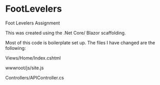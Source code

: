 # FootLevelers
Foot Levelers Assignment

This was created using the .Net Core/ Blazor scaffolding.

Most of this code is boilerplate set up. The files I have changed are the following:

Views/Home/Index.cshtml

wwwroot/js/site.js

Controllers/APIController.cs
